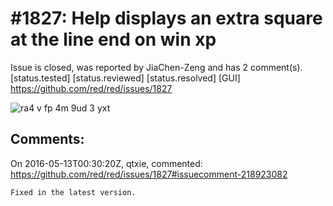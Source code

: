 
#1827: Help displays an extra square at the line end on win xp
================================================================================
Issue is closed, was reported by JiaChen-Zeng and has 2 comment(s).
[status.tested] [status.reviewed] [status.resolved] [GUI]
<https://github.com/red/red/issues/1827>

![ra4 v fp 4m 9ud 3 yxt](https://cloud.githubusercontent.com/assets/3676278/14628770/6be6ddcc-0633-11e6-8598-60e76ed1de83.png)



Comments:
--------------------------------------------------------------------------------

On 2016-05-13T00:30:20Z, qtxie, commented:
<https://github.com/red/red/issues/1827#issuecomment-218923082>

    Fixed in the latest version.

